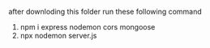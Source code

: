 after downloding this folder run these following command 
1. npm i express nodemon cors mongoose
2. npx nodemon server.js
